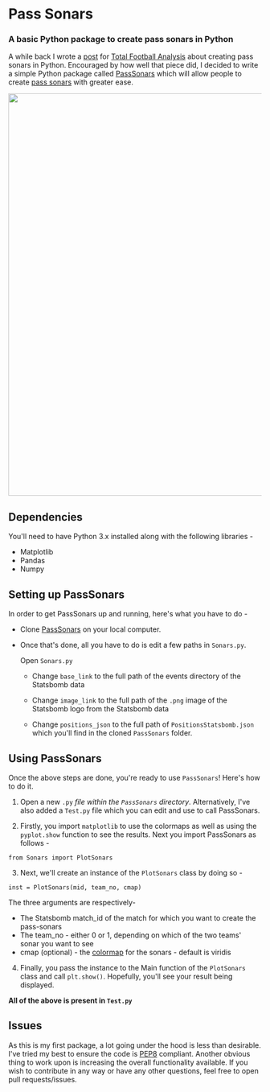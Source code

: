 # Pass Sonars
### A basic Python package to create pass sonars in Python

A while back I wrote a [post](https://totalfootballanalysis.com/data-analysis/data-analysis-france-south-korea-tactical-analysis-statistics) for [Total Football Analysis](https://totalfootballanalysis.com) about creating pass sonars in Python. Encouraged by how well that piece did, I decided to write a simple Python package called [PassSonars](https://github.com/AbhishekSharma99/PassSonars) which will allow people to create [pass sonars](https://twitter.com/etmckinley/status/1046389278153068545?lang=en) with greater ease. 

<img src="https://github.com/AbhishekSharma99/Statsbomb-Data/blob/master/gggg.PNG" width="800" />


## Dependencies

You'll need to have Python 3.x installed along with the following libraries - 

- Matplotlib
- Pandas
- Numpy

## Setting up PassSonars

In order to get PassSonars up and running, here's what you have to do -

* Clone [PassSonars](https://github.com/AbhishekSharma99/PassSonars) on your local computer. 

* Once that's done, all you have to do is edit a few paths in `Sonars.py`.

  Open `Sonars.py`
  
    * Change `base_link` to the full path of the events directory of the Statsbomb data

    * Change `image_link` to the full path of the  `.png` image of the Statsbomb logo from the Statsbomb data

    * Change `positions_json` to the full path of `PositionsStatsbomb.json` which you'll find in the cloned `PassSonars` folder. 

## Using PassSonars

Once the above steps are done, you're ready to use `PassSonars`! Here's how to do it.


1. Open a new `.py` *file within the `PassSonars` directory*. Alternatively, I've also added a `Test.py` file which you can edit and use to call PassSonars. 

2. Firstly, you import `matplotlib` to use the colormaps as well as using the `pyplot.show` function to see the results. 
Next you import PassSonars as follows - 
```
from Sonars import PlotSonars
```

3. Next, we'll create an instance of the `PlotSonars` class by doing so - 
```
inst = PlotSonars(mid, team_no, cmap)
```

  The three arguments are respectively-
  
  - The Statsbomb match_id of the match for which you want to create the pass-sonars
  - The team_no - either 0 or 1, depending on which of the two teams' sonar you want to see
  - cmap (optional) - the [colormap](https://matplotlib.org/3.1.0/tutorials/colors/colormaps.html) for the sonars - default is viridis
  
  
4. Finally, you pass the instance to the Main function of the `PlotSonars` class and call `plt.show()`. Hopefully, you'll see your result being displayed. 

**All of the above is present in `Test.py`**

## Issues

As this is my first package, a lot going under the hood is less than desirable. I've tried my best to ensure the code is [PEP8](https://www.python.org/dev/peps/pep-0008) compliant. Another obvious thing to work upon is increasing the overall functionality available. If you wish to contribute in any way or have any other questions, feel free to open pull requests/issues. 
